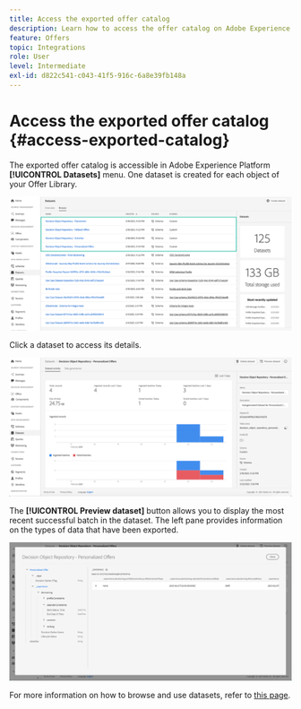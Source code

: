 ```yaml
---
title: Access the exported offer catalog
description: Learn how to access the offer catalog on Adobe Experience Platform once it has been exported
feature: Offers
topic: Integrations
role: User
level: Intermediate
exl-id: d822c541-c043-41f5-916c-6a8e39fb148a
---
```

# Access the exported offer catalog {#access-exported-catalog}

The exported offer catalog is accessible in Adobe Experience Platform **[!UICONTROL Datasets]** menu. One dataset is created for each object of your Offer Library.

![](../../assets/datasets-list.png)

Click a dataset to access its details.

![](../../assets/dataset-activity.png)

The **[!UICONTROL Preview dataset]** button allows you to display the most recent successful batch in the dataset. The left pane provides information on the types of data that have been exported.

![](../../assets/dataset-preview.png)

For more information on how to browse and use datasets, refer to [this page](../../start/get-started-datasets.md).

